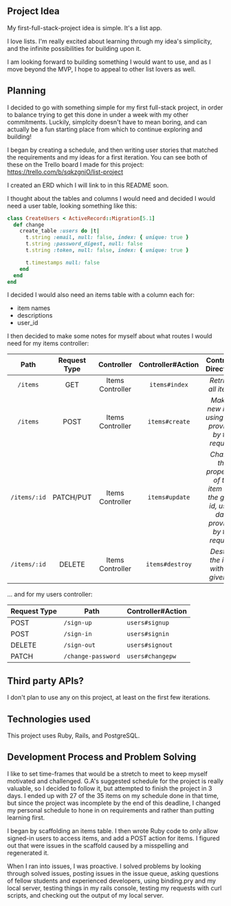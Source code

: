 ## Project Idea

My first-full-stack-project idea is simple. It's a list app.

I love lists. I'm really excited about learning through my idea's simplicity, and the infinite possibilities for building upon it.

I am looking forward to building something I would want to use, and as I move beyond the MVP, I hope to appeal to other list lovers as well.


## Planning

I decided to go with something simple for my first full-stack project, in order to balance trying to get this done in under a week with my other commitments. Luckily, simplcity doesn't have to mean boring, and can actually be a fun starting place from which to continue exploring and building!


I began by creating a schedule, and then writing user stories that matched the requirements and my ideas for a first iteration. You can see both of these on the Trello board I made for this project: https://trello.com/b/sqkzgniO/list-project


I created an ERD which I will link to in this README soon.


I thought about the tables and columns I would need and decided I would need a user table, looking something like this:
```ruby
class CreateUsers < ActiveRecord::Migration[5.1]
  def change
    create_table :users do |t|
      t.string :email, null: false, index: { unique: true }
      t.string :password_digest, null: false
      t.string :token, null: false, index: { unique: true }

      t.timestamps null: false
    end
  end
end 
```

I decided I would also need an items table with a column each for:
- item names
- descriptions
- user_id


I then decided to make some notes for myself about what routes I would need for my items controller:

|     Path      | Request Type |    Controller     | Controller#Action |                                    Controller Directions                                     |
|:-------------:|:------------:|:-----------------:|:-----------------:|:--------------------------------------------------------------------------------------------:|
|   `/items`   |     GET      | Items Controller |      `items#index`      |                                    _Retrieve all items._                                    |
|   `/items`   |     POST     | Items Controller |     `items#create`      |                   _Make a new item, using data provided by the request._                     |
| `/items/:id` |  PATCH/PUT   | Items Controller |     `items#update`      | _Change the properties of the item with the given id, using data provided by the request._ |
| `/items/:id` |    DELETE    | Items Controller |     `items#destroy`     |                           _Destroy the item with the given id._         |


... and for my users controller:

| Request Type   | Path                   | Controller#Action |
|----------------|------------------------|-------------------|
| POST           | `/sign-up`             | `users#signup`    |
| POST           | `/sign-in`             | `users#signin`    |
| DELETE         | `/sign-out`            | `users#signout`   |
| PATCH          | `/change-password`     | `users#changepw`  |


## Third party APIs?

I don't plan to use any on this project, at least on the first few iterations.


## Technologies used

This project uses Ruby, Rails, and PostgreSQL.


## Development Process and Problem Solving

I like to set time-frames that would be a stretch to meet to keep myself motivated and challenged. G.A's suggested schedule for the project is really valuable, so I decided to follow it, but attempted to finish the project in 3 days. I ended up with 27 of the 35 items on my schedule done in that time, but since the project was incomplete by the end of this deadline, I changed my personal schedule to hone in on requirements and rather than putting learning first.

I began by scaffolding an items table. I then wrote Ruby code to only allow signed-in users to access items, and add a POST action for items. I figured out that were issues in the scaffold caused by a misspelling and regenerated it. 

When I ran into issues, I was proactive. I solved problems by looking through solved issues, posting issues in the issue queue, asking questions of fellow students and experienced developers, using binding.pry and my local server, testing things in my rails console, testing my requests with curl scripts, and checking out the output of my local server.

